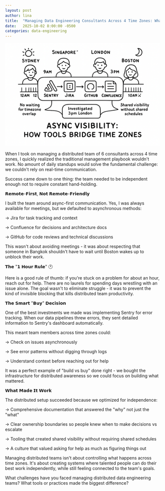 ```yaml
---
layout: post
author: lina
title:  "Managing Data Engineering Consultants Across 4 Time Zones: What Actually Worked"
date:   2025-10-02 8:00:00 -0500
categories: data-engineering
---
```


![Async communication is critical in a remote first team.](/assets/images/posts/2025-10-02-managing-data-engineering-consultants-across-4-time-zones.png)

When I took on managing a distributed team of 6 consultants across 4 time zones, I quickly realized the traditional management playbook wouldn't work. No amount of daily standups would solve the fundamental challenge: we couldn't rely on real-time communication.

Success came down to one thing: the team needed to be independent enough not to require constant hand-holding.

𝗥𝗲𝗺𝗼𝘁𝗲-𝗙𝗶𝗿𝘀𝘁, 𝗡𝗼𝘁 𝗥𝗲𝗺𝗼𝘁𝗲-𝗙𝗿𝗶𝗲𝗻𝗱𝗹𝘆

I built the team around async-first communication. Yes, I was always available for meetings, but we defaulted to asynchronous methods:

→ Jira for task tracking and context 

→ Confluence for decisions and architecture docs

→ GitHub for code reviews and technical discussions

This wasn't about avoiding meetings - it was about respecting that someone in Bangkok shouldn't have to wait until Boston wakes up to unblock their work.

𝗧𝗵𝗲 "𝟭 𝗛𝗼𝘂𝗿 𝗥𝘂𝗹𝗲" 🕐

Here is a good rule of thumb: if you're stuck on a problem for about an hour, reach out for help. There are no laurels for spending days wrestling with an issue alone. The goal wasn't to eliminate struggle - it was to prevent the kind of invisible blocking that kills distributed team productivity.

𝗧𝗵𝗲 𝗦𝗺𝗮𝗿𝘁 "𝗕𝘂𝘆" 𝗗𝗲𝗰𝗶𝘀𝗶𝗼𝗻

One of the best investments we made was implementing Sentry for error tracking. When our data pipelines threw errors, they sent detailed information to Sentry's dashboard automatically.

This meant team members across time zones could: 

→ Check on issues asynchronously 

→ See error patterns without digging through logs 

→ Understand context before reaching out for help

It was a perfect example of "build vs buy" done right - we bought the infrastructure for distributed awareness so we could focus on building what mattered.

𝗪𝗵𝗮𝘁 𝗠𝗮𝗱𝗲 𝗜𝘁 𝗪𝗼𝗿𝗸

The distributed setup succeeded because we optimized for independence:

→ Comprehensive documentation that answered the "why" not just the "what"

→ Clear ownership boundaries so people knew when to make decisions vs escalate 

→ Tooling that created shared visibility without requiring shared schedules 

→ A culture that valued asking for help as much as figuring things out

Managing distributed teams isn't about controlling what happens across time zones. It's about creating systems where talented people can do their best work independently, while still feeling connected to the team's goals.

What challenges have you faced managing distributed data engineering teams? What tools or practices made the biggest difference?